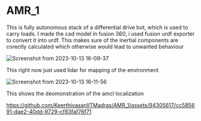 # AMR_1
<p>This is fully autonomous stack of a differential drive bot, which is used to carry loads. I made the cad model in fusion 360, i used fusion urdf exporter to convert it into urdf. This makes sure of the inertial components are corectly calculated which otherwise would lead to unwanted behaviour</p>

![Screenshot from 2023-10-13 16-09-37](https://github.com/KeerthivasanIITMadras/AMR_1/assets/94305617/a0f6713f-e3c3-4ec8-9301-7a83d82f255e)

<p>This right now just used lidar for mapping of the environment</p>

![Screenshot from 2023-10-13 16-11-56](https://github.com/KeerthivasanIITMadras/AMR_1/assets/94305617/a1fecbf3-f95d-4187-9d49-6239a8b0073d)
<p>This shows the deomonstration of the amcl localization </p>

https://github.com/KeerthivasanIITMadras/AMR_1/assets/94305617/cc585691-dae2-40dd-9729-cf83faf76f71

